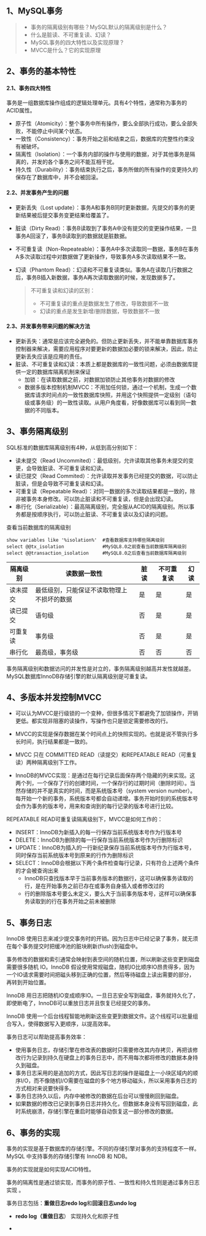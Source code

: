 ## 1、MySQL事务

> - 事务的隔离级别有哪些？MySQL默认的隔离级别是什么？
> - 什么是脏读、不可重复读、幻读？
> - MySQL事务的四大特性以及实现原理？
> - MVCC是什么？它的实现原理

## 2、事务的基本特性

#### 2.1、事务四大特性

事务是一组数据库操作组成的逻辑处理单元。具有4个特性，通常称为事务的ACID属性。

- 原子性（Atomicity）：整个事务中所有操作，要么全部执行成功，要么全部失败，不能停止中间某个状态。
- 一致性（Consistency）：事务开始之前和结束之后，数据库的完整性约束没有被破坏。
- 隔离性（Isolation）：一个事务内部的操作与使用的数据，对于其他事务是隔离的，并发的各个事务之间不能互相干扰。
- 持久性（Durability）：事务结束执行之后，事务所做的所有操作的变更持久的保存在了数据库中，并不会被回滚。

#### 2.2、并发事务产生的问题

- 更新丢失（Lost update）：事务A和事务B同时更新数据，先提交的事务的更新结果被后提交事务变更结果给覆盖了。

- 脏读（Dirty Read）：事务B读取到了事务A中没有提交的变更操作结果，一旦事务A回滚了，事务B读取到的数据就是脏数据。

- 不可重复读（Non-Repeateable）：事务A中多次读取同一数据，事务B在事务A多次读取过程中对数据做了更新操作，导致事务A多次读取结果不一致。

- 幻读（Phantom Read）：幻读和不可重复读类似。事务A在读取几行数据之后，事务B插入新数据，事务A再次读取数据的时候，发现数据多了。

    > 不可重复读和幻读的区别：
    >
    > - 不可重复读的重点是数据发生了修改，导致数据不一致
    > - 幻读的重点是发生新增/删除数据，导致数据不一致

#### 2.3、并发事务带来问题的解决方法

- 更新丢失：通常是应该完全避免的。但防止更新丢失，并不能单靠数据库事务控制器来解决，需要应用程序对要更新的数据加必要的锁来解决，因此，防止更新丢失应该是应用的责任。
- 脏读、不可重复读和幻读：本质上都是数据库的一致性问题，必须由数据库提供一定的数据库隔离机制来保证
    - 加锁：在读取数据之前，对数据加锁防止其他事务对数据的修改
    - 数据多版本控制机制MVCC：不用加任何锁，通过一个机制，生成一个数据库请求时间点的一致性数据库快照，并用这个快照提供一定级别（语句级或事务级）的一致性读取。从用户角度看，好像数据库可以看到同一数据的不同版本。

## 3、事务隔离级别

SQL标准的数据库隔离级别有4种，从低到高分别如下：

- 读未提交（Read Uncommited）：最低级别，允许读取其他事务未提交的变更，会导致脏读、不可重复读和幻读。
- 读已提交（Read Commited）：允许读取并发事务已经提交的数据，可以防止脏读，但是会导致不可重复读和幻读。
- 可重复读（Repeatable Read）：对同一数据的多次读取结果都是一致的，除非被事务本身修改。可以防止脏读和不可重复读，但是会出现幻读。
- 串行化（Serializable）：最高隔离级别，完全服从ACID的隔离级别。所以事务都是按顺序执行，可以防止脏读、不可重复读以及幻读的问题。

查看当前数据库的隔离级别

```mysql
show variables like '%isolation%'  #查看数据库支持哪些隔离级别
select @@tx_isolation			   #MySQL8.0之前查看当前数据库隔离级别
select @@transaction_isolation	   #MySQL8.0之后查看当前数据库隔离级别
```

| 隔离级别 | 读数据一致性                               | 脏读 | 不可重复读 | 幻读 |
| -------- | ------------------------------------------ | ---- | ---------- | ---- |
| 读未提交 | 最低级别，只能保证不读取物理上不损坏的数据 | 是   | 是         | 是   |
| 读已提交 | 语句级                                     | 否   | 是         | 是   |
| 可重复读 | 事务级                                     | 否   | 是         | 是   |
| 串行化   | 最高级，事务级                             | 否   | 否         | 否   |

事务隔离级别和数据访问的并发性是对立的，事务隔离级别越高并发性就越差。MySQL数据库InnoDB存储引擎的默认隔离级别是可重复读。

## 4、多版本并发控制MVCC

- 可以认为MVCC是行级锁的一个变种，但很多情况下都避免了加锁操作，开销更低。都实现非阻塞的读操作，写操作也只是锁定需要修改的行。

- MVCC的实现是保存数据在某个时间点上的快照实现的。也就是说不管执行多长时间，执行结果都是一致的。
- MVCC 只在 COMMITTED READ（读提交）和REPEATABLE READ（可重复读）两种隔离级别下工作。
- InnoDB的MVCC实现：是通过在每行记录后面保存两个隐藏的列来实现。这两个列，一个保存了行的创建时间，一个保存行的过期时间（删除时间）。当然存储的并不是真实的时间，而是系统版本号（system version  number）。每开始一个新的事务，系统版本号都会自动递增。事务开始时刻的系统版本号会作为事务的版本号，用来和查询到的每行记录的版本号进行比较。

REPEATABLE READ可重复读隔离级别下，MVCC是如何工作的：

- INSERT：InnoDB为新插入的每一行保存当前系统版本号作为行版本号
- DELETE：InnoDB为删除的每一行保存当前系统版本号作为行删除标识
- UPDATE：InnoDB为插入的一行新纪录保存当前系统版本号作为行版本号，同时保存当前系统版本号到原来的行作为删除标识
- SELECT：InnoDB会根据以下两个条件检查每行记录，只有符合上述两个条件的才会被查询出来
    - InnoDB只查找版本早于当前事务版本的数据行，这可以确保事务读取的行，是在开始事务之前已存在或事务自身插入或者修改过的
    - 行的删除版本号要么未定义，要么大于当前事务版本号，这样可以确保事务读取到的行在事务开始之前未被删除

## 5、事务日志

InnoDB 使用日志来减少提交事务时的开销。因为日志中已经记录了事务，就无须在每个事务提交时把缓冲池的脏块刷新(flush)到磁盘中。

事务修改的数据和索引通常会映射到表空间的随机位置，所以刷新这些变更到磁盘需要很多随机 IO。InnoDB 假设使用常规磁盘，随机IO比顺序IO昂贵得多，因为一个IO请求需要时间把磁头移到正确的位置，然后等待磁盘上读出需要的部分，再转到开始位置。

InnoDB 用日志把随机IO变成顺序IO。一旦日志安全写到磁盘，事务就持久化了，即使断电了，InnoDB可以重放日志并且恢复已经提交的事务。

InnoDB 使用一个后台线程智能地刷新这些变更到数据文件。这个线程可以批量组合写入，使得数据写入更顺序，以提高效率。

事务日志可以帮助提高事务效率：

- 使用事务日志，存储引擎在修改表的数据时只需要修改其内存拷贝，再把该修改行为记录到持久在硬盘上的事务日志中，而不用每次都将修改的数据本身持久到磁盘。
- 事务日志采用的是追加的方式，因此写日志的操作是磁盘上一小块区域内的顺序I/O，而不像随机I/O需要在磁盘的多个地方移动磁头，所以采用事务日志的方式相对来说要快得多。
- 事务日志持久以后，内存中被修改的数据在后台可以慢慢刷回到磁盘。
- 如果数据的修改已记录到事务日志并持久化，但数据本身没有写回到磁盘，此时系统崩溃，存储引擎在重启时能够自动恢复这一部分修改的数据。

## 6、事务的实现

事务的实现是基于数据库的存储引擎。不同的存储引擎对事务的支持程度不一样。MySQL 中支持事务的存储引擎有 InnoDB 和 NDB。

事务的实现就是如何实现ACID特性。

事务的隔离性是通过锁实现，而事务的原子性、一致性和持久性则是通过事务日志实现 。

事务日志包括：**重做日志redo log**和**回滚日志undo log**

- **redo log（重做日志**） 实现持久化和原子性

      

- 